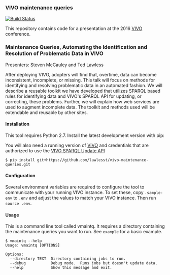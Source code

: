 ### VIVO maintenance queries

[![Build Status](https://travis-ci.org/lawlesst/vivo-rdflib-sparqlstore.svg?branch=master)](https://travis-ci.org/lawlesst/vivo-maintenance-queries)

This repository contains code for a presentation at the 2016 [VIVO](http://vivoweb.org) conference.

### Maintenance Queries, Automating the Identification and Resolution of Problematic Data in VIVO

Presenters: Steven McCauley and Ted Lawless

After deploying VIVO, adopters will find that, overtime, data can become inconsistent, incomplete, or missing. This talk will focus on methods for identifying and resolving problematic data in an automated fashion. We will describe a reusable toolkit we have developed that utilizes SPARQL based rules for identifying data and VIVO's SPARQL API for updating, or correcting, these problems. Further, we will explain how web services are used to augment incomplete data. The toolkit and methods used will be extendable and reusable by other sites.


#### Installation

This tool requires Python 2.7. Install the latest development version with pip:

You will also need a running version of [VIVO](http://vivoweb.org) and credentials that are authorized to use the [VIVO SPARQL Update API](https://wiki.duraspace.org/display/VIVO/The+SPARQL+Update+API)

`$ pip install git+https://github.com/lawlesst/vivo-maintenance-queries.git`

#### Configuration

Several environment variables are required to configure the tool to communicate
with your running VIVO instance. To set these, copy `.sample-env` to `.env` and adjust the values to match your VIVO instance. Then run `source .env`.

#### Usage

This is a command line tool called vmaintq. It requires a directory containing
the maintenance queries you want to run. See `example` for a basic example.

```
$ vmaintq --help
Usage: vmaintq [OPTIONS]

Options:
  --directory TEXT  Directory containing jobs to run.
  --debug           Debug mode.  Runs jobs but doesn't update data.
  --help            Show this message and exit.
```
